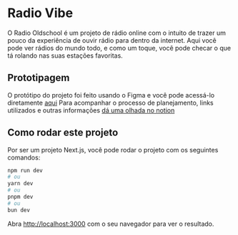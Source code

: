 # Radio Vibe

O Radio Oldschool é um projeto de rádio online com o intuito de trazer um pouco da experiência de ouvir rádio para dentro da internet.
Aqui você pode ver rádios do mundo todo, e como um toque, você pode checar o que tá rolando nas suas estações favoritas.

## Prototipagem

O protótipo do projeto foi feito usando o Figma e você pode acessá-lo diretamente [aqui](https://www.figma.com/proto/QzFtV2JVHBQq9fLl5lspAu/Radio-Vibe?node-id=0-1&t=BI9hyBaMTGRB5V7j-1)
Para acompanhar o processo de planejamento, links utilizados e outras informações [dá uma olhada no notion](https://www.notion.so/Radio-Vibe-19b6987476a38098a026f49e8ab1f80a?pvs=4)
## Como rodar este projeto

Por ser um projeto Next.js, você pode rodar o projeto com os seguintes comandos:

```bash
npm run dev
# ou
yarn dev
# ou
pnpm dev
# ou
bun dev
```

Abra [http://localhost:3000](http://localhost:3000) com o seu navegador para ver o resultado.

